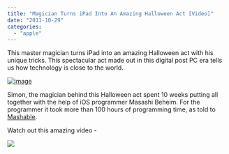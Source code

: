 ```yaml
---
title: "Magician Turns iPad Into An Amazing Halloween Act [Video]"
date: "2011-10-29"
categories: 
  - "apple"
---
```


This master magician turns iPad into an amazing Halloween act with his unique tricks. This spectacular act made out in this digital post PC era tells us how technology is close to the world.

[![image](http://lh4.ggpht.com/-l1oQ_ZmLpr8/TqxLZRxevqI/AAAAAAAAGN4/JYOtXcdpeYU/image_thumb.png?imgmax=800 "image")](http://lh6.ggpht.com/-IQLuFlV3ims/TqxLYylS02I/AAAAAAAAGNw/VMK-OiU44ws/s1600-h/image%25255B2%25255D.png)

Simon, the magician behind this Halloween act spent 10 weeks putting all together with the help of iOS programmer Masashi Beheim. For the programmer it took more than 100 hours of programming time, as told to [Mashable](http://mashable.com/2011/10/29/ipad-halloween-magic-video/).

Watch out this amazing video -

[![](http://lh4.ggpht.com/-MpIW3yTtTO8/TqxLZ0bQn2I/AAAAAAAAGOA/tj6L_Gw-BBk/videoba6e230dfd62%25255B6%25255D.jpg?imgmax=800)](http://www.youtube.com/watch?v=p-bXE6xHFRg)
